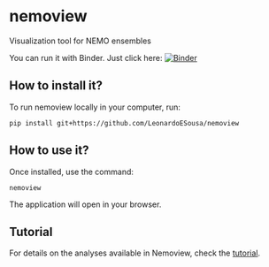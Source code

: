 # nemoview
Visualization tool for NEMO ensembles

You can run it with Binder. Just click here:  [![Binder](https://mybinder.org/badge_logo.svg)](https://mybinder.org/v2/gh/LeonardoESousa/nemoview/HEAD?urlpath=voila%2Frender%2Fnemoview%2Fnemodash.ipynb)

## How to install it?

To run nemoview locally in your computer, run:

`pip install git+https://github.com/LeonardoESousa/nemoview`

## How to use it?

Once installed, use the command:

`nemoview`

The application will open in your browser.

## Tutorial

For details on the analyses available in Nemoview, check the [tutorial](https://github.com/LeonardoESousa/nemoview/tree/main/Tutorial.md).